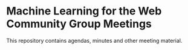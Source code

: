 # Machine Learning for the Web Community Group Meetings

This repository contains agendas, minutes and other meeting material.
